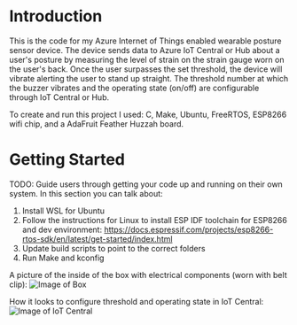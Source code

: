 # Introduction 
This is the code for my Azure Internet of Things enabled wearable posture sensor device. The device sends data to Azure IoT Central or Hub about a user's posture by measuring the level of strain on the strain gauge worn on the user's back. Once the user surpasses the set threshold, the device will vibrate alerting the user to stand up straight. The threshold number at which the buzzer vibrates and the operating state (on/off) are configurable through IoT Central or Hub.

To create and run this project I used: C, Make, Ubuntu, FreeRTOS, ESP8266 wifi chip, and a AdaFruit Feather Huzzah board.

# Getting Started
TODO: Guide users through getting your code up and running on their own system. In this section you can talk about:
1. Install WSL for Ubuntu
2. Follow the instructions for Linux to install ESP IDF toolchain for ESP8266 and dev environment: https://docs.espressif.com/projects/esp8266-rtos-sdk/en/latest/get-started/index.html 
3. Update build scripts to point to the correct folders
4. Run Make and kconfig

A picture of the inside of the box with electrical components (worn with belt clip):
![Image of Box](https://imgur.com/hXOiTut)

How it looks to configure threshold and operating state in IoT Central: 
![Image of IoT Central](https://imgur.com/OkPHtp4)
